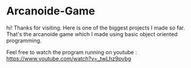 # Arcanoide-Game

hi! Thanks for visiting. Here is one of the biggest projects I made so far. That's the arcanoide game which I made using basic object oriented programming.

Feel free to watch the program running on youtube : https://www.youtube.com/watch?v=_twLhz9pvbg
